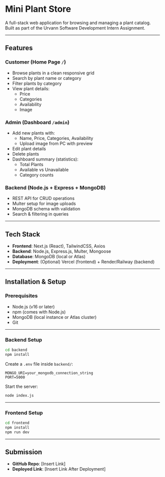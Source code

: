 # Mini Plant Store

A full-stack web application for browsing and managing a plant catalog.  
Built as part of the Urvann Software Development Intern Assignment.

---

## Features

### Customer (Home Page `/`)
- Browse plants in a clean responsive grid
- Search by plant name or category
- Filter plants by category
- View plant details:
  - Price
  - Categories
  - Availability
  - Image

### Admin (Dashboard `/admin`)
- Add new plants with:
  - Name, Price, Categories, Availability
  - Upload image from PC with preview
- Edit plant details
- Delete plants
- Dashboard summary (statistics):
  - Total Plants
  - Available vs Unavailable
  - Category counts

### Backend (Node.js + Express + MongoDB)
- REST API for CRUD operations
- Multer setup for image uploads
- MongoDB schema with validation
- Search & filtering in queries

---

## Tech Stack

- **Frontend**: Next.js (React), TailwindCSS, Axios  
- **Backend**: Node.js, Express.js, Multer, Mongoose  
- **Database**: MongoDB (local or Atlas)  
- **Deployment**: (Optional) Vercel (frontend) + Render/Railway (backend)

---

## Installation & Setup

### Prerequisites
- Node.js (v16 or later)
- npm (comes with Node.js)
- MongoDB (local instance or Atlas cluster)
- Git

---

### Backend Setup

```bash
cd backend
npm install
```

Create a `.env` file inside `backend/`:

```
MONGO_URI=your_mongodb_connection_string
PORT=5000
```

Start the server:

```bash
node index.js
```

---

### Frontend Setup

```bash
cd frontend
npm install
npm run dev
```

---

## Submission

- **GitHub Repo**: [Insert Link]  
- **Deployed Link**: [Insert Link After Deployment]
